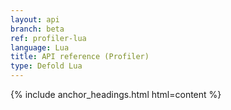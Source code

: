 ```yaml
---
layout: api
branch: beta
ref: profiler-lua
language: Lua
title: API reference (Profiler)
type: Defold Lua
---
```

{% include anchor_headings.html html=content %}